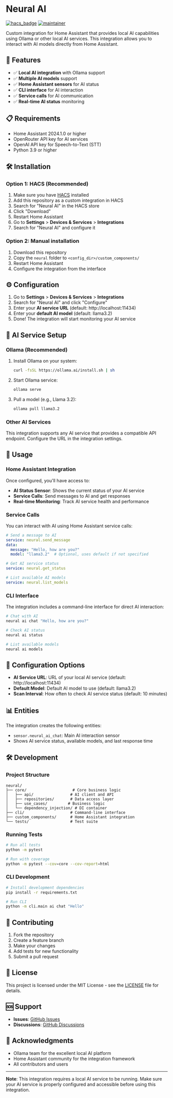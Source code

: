 # Neural AI

[![hacs_badge](https://img.shields.io/badge/HACS-Custom-orange.svg)](https://github.com/custom-components/hacs)
[![maintainer](https://img.shields.io/badge/maintainer-%40efrain.espada-blue.svg)](https://github.com/efrain.espada)

Custom integration for Home Assistant that provides local AI capabilities using Ollama or other local AI services. This integration allows you to interact with AI models directly from Home Assistant.

## 🚀 Features

- ✅ **Local AI integration** with Ollama support
- ✅ **Multiple AI models** support
- ✅ **Home Assistant sensors** for AI status
- ✅ **CLI interface** for AI interaction
- ✅ **Service calls** for AI communication
- ✅ **Real-time AI status** monitoring

## 📋 Requirements

- Home Assistant 2024.1.0 or higher
- OpenRouter API key for AI services
- OpenAI API key for Speech-to-Text (STT)
- Python 3.9 or higher

## 🛠️ Installation

### Option 1: HACS (Recommended)

1. Make sure you have [HACS](https://hacs.xyz/) installed
2. Add this repository as a custom integration in HACS
3. Search for "Neural AI" in the HACS store
4. Click "Download"
5. Restart Home Assistant
6. Go to **Settings** > **Devices & Services** > **Integrations**
7. Search for "Neural AI" and configure it

### Option 2: Manual installation

1. Download this repository
2. Copy the `neural` folder to `<config_dir>/custom_components/`
3. Restart Home Assistant
4. Configure the integration from the interface

## ⚙️ Configuration

1. Go to **Settings** > **Devices & Services** > **Integrations**
2. Search for "Neural AI" and click "Configure"
3. Enter your **AI service URL** (default: http://localhost:11434)
4. Enter your **default AI model** (default: llama3.2)
5. Done! The integration will start monitoring your AI service

## 🤖 AI Service Setup

### Ollama (Recommended)

1. Install Ollama on your system:
   ```bash
   curl -fsSL https://ollama.ai/install.sh | sh
   ```

2. Start Ollama service:
   ```bash
   ollama serve
   ```

3. Pull a model (e.g., Llama 3.2):
   ```bash
   ollama pull llama3.2
   ```

### Other AI Services

This integration supports any AI service that provides a compatible API endpoint. Configure the URL in the integration settings.

## 🎯 Usage

### Home Assistant Integration

Once configured, you'll have access to:

- **AI Status Sensor**: Shows the current status of your AI service
- **Service Calls**: Send messages to AI and get responses
- **Real-time Monitoring**: Track AI service health and performance

### Service Calls

You can interact with AI using Home Assistant service calls:

```yaml
# Send a message to AI
service: neural.send_message
data:
  message: "Hello, how are you?"
  model: "llama3.2"  # Optional, uses default if not specified
```

```yaml
# Get AI service status
service: neural.get_status
```

```yaml
# List available AI models
service: neural.list_models
```

### CLI Interface

The integration includes a command-line interface for direct AI interaction:

```bash
# Chat with AI
neural ai chat "Hello, how are you?"

# Check AI status
neural ai status

# List available models
neural ai models
```

## 🔧 Configuration Options

- **AI Service URL**: URL of your local AI service (default: http://localhost:11434)
- **Default Model**: Default AI model to use (default: llama3.2)
- **Scan Interval**: How often to check AI service status (default: 10 minutes)

## 📊 Entities

The integration creates the following entities:

- `sensor.neural_ai_chat`: Main AI interaction sensor
- Shows AI service status, available models, and last response time

## 🛠️ Development

### Project Structure

```
neural/
├── core/                    # Core business logic
│   ├── api/                # AI client and API
│   ├── repositories/       # Data access layer
│   ├── use_cases/         # Business logic
│   └── dependency_injection/ # DI container
├── cli/                    # Command-line interface
├── custom_components/      # Home Assistant integration
└── tests/                  # Test suite
```

### Running Tests

```bash
# Run all tests
python -m pytest

# Run with coverage
python -m pytest --cov=core --cov-report=html
```

### CLI Development

```bash
# Install development dependencies
pip install -r requirements.txt

# Run CLI
python -m cli.main ai chat "Hello"
```

## 🤝 Contributing

1. Fork the repository
2. Create a feature branch
3. Make your changes
4. Add tests for new functionality
5. Submit a pull request

## 📝 License

This project is licensed under the MIT License - see the [LICENSE](LICENSE) file for details.

## 🆘 Support

- **Issues**: [GitHub Issues](https://github.com/efraespada/neural/issues)
- **Discussions**: [GitHub Discussions](https://github.com/efraespada/neural/discussions)

## 🙏 Acknowledgments

- Ollama team for the excellent local AI platform
- Home Assistant community for the integration framework
- All contributors and users

---

**Note**: This integration requires a local AI service to be running. Make sure your AI service is properly configured and accessible before using this integration.